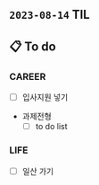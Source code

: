 ## `2023-08-14` TIL

## 📋 To do

### CAREER

- [ ] 입사지원 넣기
- 과제전형
  - [ ] to do list

### LIFE

- [ ] 일산 가기